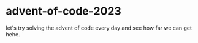 # advent-of-code-2023

let's try solving the advent of code every day and see how far we can get hehe.
